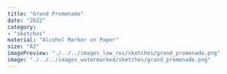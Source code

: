 ```yaml
---
title: "Grand Promenade"
date: "2022"
category: 
- "sketches"
material: "Alcohol Marker on Paper"
size: "A3"
imagePreview: "./../../images_low_res/sketches/grand_promenade.png"
image: "./../../images_watermarked/sketches/grand_promenade.png"
---
```


